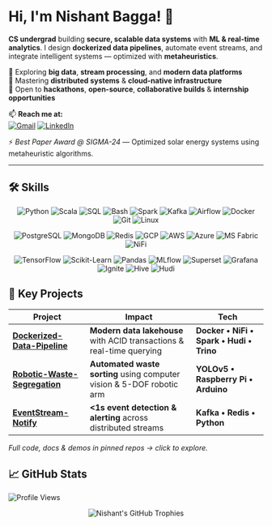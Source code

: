 # Hi, I'm Nishant Bagga! 👋

**CS undergrad** building **secure, scalable data systems** with **ML & real-time analytics**. 
I design **dockerized data pipelines**, automate event streams, and integrate intelligent systems — optimized with **metaheuristics**.

🔭 Exploring **big data**, **stream processing**, and **modern data platforms**  
🌱 Mastering **distributed systems** & **cloud-native infrastructure**  
👯 Open to **hackathons**, **open-source**, **collaborative builds** & **internship opportunities**  

📫 **Reach me at:**  
[![Gmail](https://img.shields.io/badge/Gmail-D14836?style=for-the-badge&logo=gmail&logoColor=white)](mailto:nishant07bagga@gmail.com) [![LinkedIn](https://img.shields.io/badge/LinkedIn-0077B5?style=for-the-badge&logo=linkedin&logoColor=white)](https://www.linkedin.com/in/nishant-bagga/)

⚡ *Best Paper Award @ SIGMA-24* — Optimized solar energy systems using metaheuristic algorithms.

---


## 🛠️ Skills

<p align="center">
  <img src="https://img.shields.io/badge/Python-3776AB?style=for-the-badge&logo=python&logoColor=white" alt="Python" />
  <img src="https://img.shields.io/badge/Scala-DC322F?style=for-the-badge&logo=scala&logoColor=white" alt="Scala" />
  <img src="https://img.shields.io/badge/SQL-4479A1?style=for-the-badge&logo=mysql&logoColor=white" alt="SQL" />
  <img src="https://img.shields.io/badge/Bash-4EAA25?style=for-the-badge&logo=gnu-bash&logoColor=white" alt="Bash" />
  <img src="https://img.shields.io/badge/Apache_Spark-E25A1C?style=for-the-badge&logo=apachespark&logoColor=white" alt="Spark" />
  <img src="https://img.shields.io/badge/Apache_Kafka-231F20?style=for-the-badge&logo=apachekafka&logoColor=white" alt="Kafka" />
  <img src="https://img.shields.io/badge/Apache_Airflow-017CEE?style=for-the-badge&logo=apacheairflow&logoColor=white" alt="Airflow" />
  <img src="https://img.shields.io/badge/Docker-2496ED?style=for-the-badge&logo=docker&logoColor=white" alt="Docker" />
  <img src="https://img.shields.io/badge/Git-F05032?style=for-the-badge&logo=git&logoColor=white" alt="Git" />
  <img src="https://img.shields.io/badge/Linux-FCC624?style=for-the-badge&logo=linux&logoColor=black" alt="Linux" />
</p>

<p align="center">
  <img src="https://img.shields.io/badge/PostgreSQL-316192?style=for-the-badge&logo=postgresql&logoColor=white" alt="PostgreSQL" />
  <img src="https://img.shields.io/badge/MongoDB-47A248?style=for-the-badge&logo=mongodb&logoColor=white" alt="MongoDB" />
  <img src="https://img.shields.io/badge/Redis-DC382D?style=for-the-badge&logo=redis&logoColor=white" alt="Redis" />
  <img src="https://img.shields.io/badge/Google_Cloud-4285F4?style=for-the-badge&logo=google-cloud&logoColor=white" alt="GCP" />
  <img src="https://img.shields.io/badge/AWS-232F3E?style=for-the-badge&logo=amazon-aws&logoColor=white" alt="AWS" />
  <img src="https://img.shields.io/badge/Microsoft_Azure-0078D4?style=for-the-badge&logo=microsoft-azure&logoColor=white" alt="Azure" />
  <img src="https://img.shields.io/badge/Microsoft_Fabric-8C4FFF?style=for-the-badge&logo=microsoft&logoColor=white" alt="MS Fabric" />
  <img src="https://img.shields.io/badge/Apache_NiFi-017081?style=for-the-badge&logo=apache&logoColor=white" alt="NiFi" />
</p>

<p align="center">
  <img src="https://img.shields.io/badge/TensorFlow-FF6F00?style=for-the-badge&logo=tensorflow&logoColor=white" alt="TensorFlow" />
  <img src="https://img.shields.io/badge/Scikit_Learn-F7931E?style=for-the-badge&logo=scikit-learn&logoColor=white" alt="Scikit-Learn" />
  <img src="https://img.shields.io/badge/Pandas-150458?style=for-the-badge&logo=pandas&logoColor=white" alt="Pandas" />
  <img src="https://img.shields.io/badge/MLflow-0194E2?style=for-the-badge&logo=mlflow&logoColor=white" alt="MLflow" />
  <img src="https://img.shields.io/badge/Apache_Superset-00A698?style=for-the-badge&logo=apache-superset&logoColor=white" alt="Superset" />
  <img src="https://img.shields.io/badge/Grafana-F46800?style=for-the-badge&logo=grafana&logoColor=white" alt="Grafana" />
  <img src="https://img.shields.io/badge/Apache_Ignite-000000?style=for-the-badge&logo=apache-ignite&logoColor=white" alt="Ignite" />
  <img src="https://img.shields.io/badge/Apache_Hive-FDEE21?style=for-the-badge&logo=apache-hive&logoColor=black" alt="Hive" />
  <img src="https://img.shields.io/badge/Apache_Hudi-FF6B35?style=for-the-badge&logo=apache&logoColor=white" alt="Hudi" />
</p>

## 🚀 Key Projects

| Project | Impact | Tech |
|---------|--------|------|
| **[Dockerized-Data-Pipeline](https://github.com/unspokenmyth/Dockerized-Data-Pipeline)** | **Modern data lakehouse** with ACID transactions & real-time querying | **Docker • NiFi • Spark • Hudi • Trino** |
| **[Robotic-Waste-Segregation](https://github.com/unspokenmyth/Robotic-Waste-Segregation)** | **Automated waste sorting** using computer vision & 5-DOF robotic arm | **YOLOv5 • Raspberry Pi • Arduino** |
| **[EventStream-Notify](https://github.com/unspokenmyth/EventStream-Notify)** | **<1s event detection & alerting** across distributed streams | **Kafka • Redis • Python** |

*Full code, docs & demos in pinned repos → click to explore.*

## 📈 GitHub Stats

![Profile Views](https://komarev.com/ghpvc/?username=unspokenmyth&style=flat-square&color=blue)

<p align="center">
  <img src="https://github-profile-trophy.vercel.app/?username=unspokenmyth&theme=radical&column=7&no-frame=true" alt="Nishant's GitHub Trophies" />
</p>
